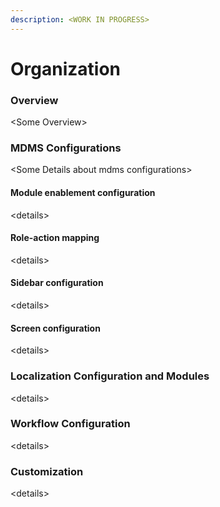 ```yaml
---
description: <WORK IN PROGRESS>
---
```


# Organization

### Overview

\<Some Overview>

### MDMS Configurations

\<Some Details about mdms configurations>

#### Module enablement configuration&#x20;

\<details>

#### Role-action mapping

\<details>

#### Sidebar configuration&#x20;

\<details>

#### Screen configuration&#x20;

\<details>

### Localization Configuration and Modules

\<details>

### &#x20;Workflow Configuration

\<details>

### Customization

\<details>
